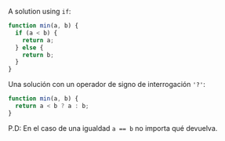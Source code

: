 A solution using `if`:

```js
function min(a, b) {
  if (a < b) {
    return a;
  } else {
    return b;
  }
}
```

Una solución con un operador de signo de interrogación `'?'`:

```js
function min(a, b) {
  return a < b ? a : b;
}
```

P.D: En el caso de una igualdad `a == b` no importa qué devuelva.
